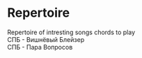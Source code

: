 # Repertoire
Repertoire of intresting songs chords to play <br>
СПБ - Вишнёвый Блейзер <br>
СПБ - Пара Вопросов <br>
